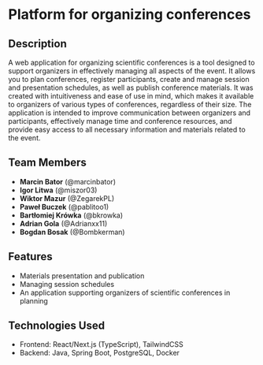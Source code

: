 # Platform for organizing conferences

## Description

A web application for organizing scientific conferences is a tool designed to support organizers in effectively managing all aspects of the event. It allows you to plan conferences, register participants, create and manage session and presentation schedules, as well as publish conference materials. It was created with intuitiveness and ease of use in mind, which makes it available to organizers of various types of conferences, regardless of their size. The application is intended to improve communication between organizers and participants, effectively manage time and conference resources, and provide easy access to all necessary information and materials related to the event.

## Team Members

- **Marcin Bator** (@marcinbator)
- **Igor Litwa** (@miszor03)
- **Wiktor Mazur** (@ZegarekPL)
- **Paweł Buczek** (@pablitoo1)
- **Bartłomiej Krówka** (@bkrowka)
- **Adrian Gola** (@Adrianxx11)
- **Bogdan Bosak** (@Bombkerman)

## Features

- Materials presentation and publication
- Managing session schedules
- An application supporting organizers of scientific conferences in planning

## Technologies Used

- Frontend: React/Next.js (TypeScript), TailwindCSS
- Backend: Java, Spring Boot, PostgreSQL, Docker
